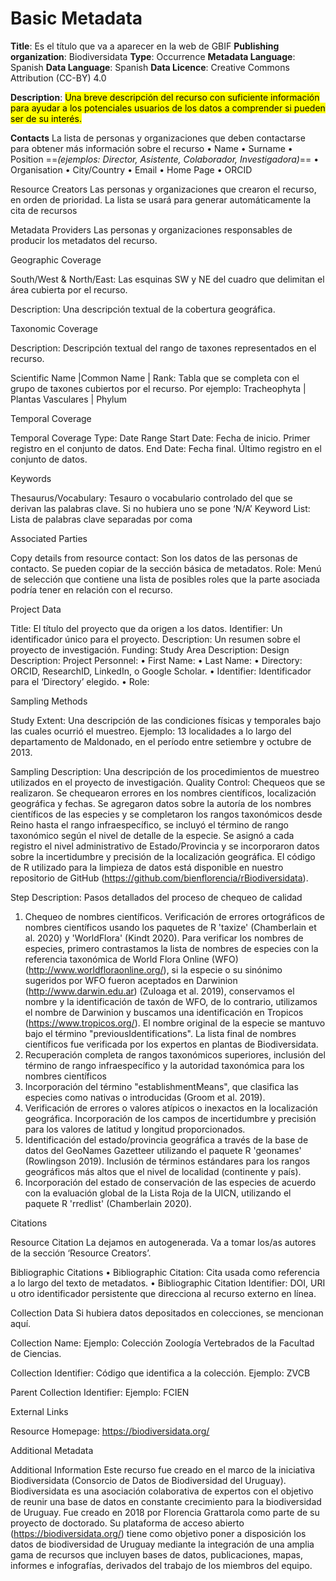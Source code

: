# Basic Metadata

**Title**: Es el título que va a aparecer en la web de GBIF
**Publishing organization**: Biodiversidata
**Type**: Occurrence
**Metadata Language**: Spanish
**Data Language**: Spanish
**Data Licence**: Creative Commons Attribution (CC-BY) 4.0

**Description**:
<mark>Una breve descripción del recurso con suficiente información para ayudar a los potenciales usuarios de los datos a comprender si pueden ser de su interés.<mark>

**Contacts**
La lista de personas y organizaciones que deben contactarse para obtener más información sobre el recurso
•	Name
•	Surname
•	Position ==*(ejemplos: Director, Asistente, Colaborador, Investigadora)*==
•	Organisation
•	City/Country
•	Email
•	Home Page
•	ORCID

Resource Creators
Las personas y organizaciones que crearon el recurso, en orden de prioridad. La lista se usará para generar automáticamente la cita de recursos

Metadata Providers
Las personas y organizaciones responsables de producir los metadatos del recurso.

Geographic Coverage

South/West & North/East: Las esquinas SW y NE del cuadro que delimitan el área cubierta por el recurso.

Description:
Una descripción textual de la cobertura geográfica.

Taxonomic Coverage

Description: Descripción textual del rango de taxones representados en el recurso.

Scientific Name |Common Name | Rank:
Tabla que se completa con el grupo de taxones cubiertos por el recurso.
Por ejemplo: Tracheophyta | Plantas Vasculares | Phylum

Temporal Coverage

Temporal Coverage Type: Date Range
Start Date: Fecha de inicio. Primer registro en el conjunto de datos.
End Date: Fecha final. Último registro en el conjunto de datos.


Keywords

Thesaurus/Vocabulary: Tesauro o vocabulario controlado del que se derivan las palabras clave. Si no hubiera uno se pone ‘N/A’
Keyword List: Lista de palabras clave separadas por coma


Associated Parties

Copy details from resource contact: Son los datos de las personas de contacto. Se pueden copiar de la sección básica de metadatos.
Role: Menú de selección que contiene una lista de posibles roles que la parte asociada podría tener en relación con el recurso.

Project Data

Title: El título del proyecto que da origen a los datos.
Identifier: Un identificador único para el proyecto.
Description: Un resumen sobre el proyecto de investigación.
Funding:
Study Area Description:
Design Description:
Project Personnel:
•	First Name:
•	Last Name:
•	Directory: ORCID, ResearchID, LinkedIn, o Google Scholar.
•	Identifier: Identificador para el ‘Directory’ elegido.
•	Role:

Sampling Methods

Study Extent: Una descripción de las condiciones físicas y temporales bajo las cuales ocurrió el muestreo. Ejemplo: 13 localidades a lo largo del departamento de Maldonado, en el período entre setiembre y octubre de 2013.

Sampling Description: Una descripción de los procedimientos de muestreo utilizados en el proyecto de investigación.
Quality Control: Chequeos que se realizaron.
Se chequearon errores en los nombres científicos, localización geográfica y fechas. Se agregaron datos sobre la autoría de los nombres científicos de las especies y se completaron los rangos taxonómicos desde Reino hasta el rango infraespecífico, se incluyó el término de rango taxonómico según el nivel de detalle de la especie. Se asignó a cada registro el nivel administrativo de Estado/Provincia y se incorporaron datos sobre la incertidumbre y precisión de la localización geográfica. El código de R utilizado para la limpieza de datos está disponible en nuestro repositorio de GitHub (https://github.com/bienflorencia/rBiodiversidata).

Step Description: Pasos detallados del proceso de chequeo de calidad
1.	Chequeo de nombres científicos. Verificación de errores ortográficos de nombres científicos usando los paquetes de R 'taxize' (Chamberlain et al. 2020) y 'WorldFlora' (Kindt 2020). Para verificar los nombres de especies, primero contrastamos la lista de nombres de especies con la referencia taxonómica de World Flora Online (WFO) (http://www.worldfloraonline.org/), si la especie o su sinónimo sugeridos por WFO fueron aceptados en Darwinion (http://www.darwin.edu.ar) (Zuloaga et al. 2019), conservamos el nombre y la identificación de taxón de WFO, de lo contrario, utilizamos el nombre de Darwinion y buscamos una identificación en Tropicos (https://www.tropicos.org/). El nombre original de la especie se mantuvo bajo el término "previousIdentifications". La lista final de nombres científicos fue verificada por los expertos en plantas de Biodiversidata.
2.	Recuperación completa de rangos taxonómicos superiores, inclusión del término de rango infraespecífico y la autoridad taxonómica para los nombres científicos
3.	Incorporación del término "establishmentMeans", que clasifica las especies como nativas o introducidas (Groom et al. 2019).
4.	Verificación de errores o valores atípicos o inexactos en la localización geográfica. Incorporación de los campos de incertidumbre y precisión para los valores de latitud y longitud proporcionados.
5.	Identificación del estado/provincia geográfica a través de la base de datos del GeoNames Gazetteer utilizando el paquete R 'geonames' (Rowlingson 2019). Inclusión de términos estándares para los rangos geográficos más altos que el nivel de localidad (continente y país).
6.	Incorporación del estado de conservación de las especies de acuerdo con la evaluación global de la Lista Roja de la UICN, utilizando el paquete R 'rredlist' (Chamberlain 2020).

Citations

Resource Citation
La dejamos en autogenerada. Va a tomar los/as autores de la sección ‘Resource Creators’.

Bibliographic Citations
•	Bibliographic Citation: Cita usada como referencia a lo largo del texto de metadatos.
•	Bibliographic Citation Identifier: DOI, URI u otro identificador persistente que direcciona al recurso externo en línea.

Collection Data
Si hubiera datos depositados en colecciones, se mencionan aquí.

Collection Name: Ejemplo: Colección Zoología Vertebrados de la Facultad de Ciencias.

Collection Identifier: Código que identifica a la colección. Ejemplo: ZVCB

Parent Collection Identifier: Ejemplo: FCIEN

External Links

Resource Homepage: https://biodiversidata.org/

Additional Metadata

Additional Information
Este recurso fue creado en el marco de la iniciativa Biodiversidata (Consorcio de Datos de Biodiversidad del Uruguay). Biodiversidata es una asociación colaborativa de expertos con el objetivo de reunir una base de datos en constante crecimiento para la biodiversidad de Uruguay. Fue creado en 2018 por Florencia Grattarola como parte de su proyecto de doctorado. Su plataforma de acceso abierto (https://biodiversidata.org/) tiene como objetivo poner a disposición los datos de biodiversidad de Uruguay mediante la integración de una amplia gama de recursos que incluyen bases de datos, publicaciones, mapas, informes e infografías, derivados del trabajo de los miembros del equipo.
